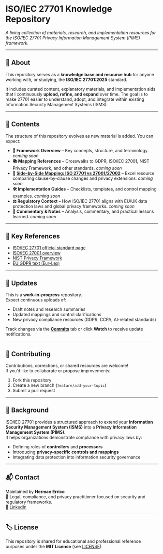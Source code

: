 # ISO/IEC 27701 Knowledge Repository  
*A living collection of materials, research, and implementation resources for the ISO/IEC 27701 Privacy Information Management System (PIMS) framework.*

---

## 📘 About  
This repository serves as a **knowledge base and resource hub** for anyone working with, or studying, the **ISO/IEC 27701:2025** standard.

It includes curated content, explanatory materials, and implementation aids that I continuously **upload, refine, and expand** over time. The goal is to make 27701 easier to understand, adopt, and integrate within existing Information Security Management Systems (ISMS).

---

## 🧩 Contents  
The structure of this repository evolves as new material is added. You can expect:  

- **📑 Framework Overview** – Key concepts, structure, and terminology.  *coming soon*
- **📚 Mapping References** – Crosswalks to GDPR, ISO/IEC 27001, NIST Privacy Framework, and other standards.  *coming soon*
- **🧾 [Side-by-Side Mapping: ISO 27701 vs 27001/27002](https://github.com/herman-prod/27701/blob/main/ISO%2027701%20Changes.xlsx)** – Excel resource comparing clause-by-clause changes and privacy extensions.  *coming soon*
- **🛠 Implementation Guides** – Checklists, templates, and control mapping examples.  *coming soon*
- **⚖️ Regulatory Context** – How ISO/IEC 27701 aligns with EU/UK data protection laws and global privacy frameworks.  *coming soon*
- **💬 Commentary & Notes** – Analysis, commentary, and practical lessons learned.  *coming soon*

---

## 🔗 Key References  
- [ISO/IEC 27701 official standard page](https://www.iso.org/standard/71670.html)  
- [ISO/IEC 27001 overview](https://www.iso.org/isoiec-27001-information-security.html)  
- [NIST Privacy Framework](https://www.nist.gov/privacy-framework)  
- [EU GDPR text (Eur-Lex)](https://eur-lex.europa.eu/eli/reg/2016/679/oj)  

---

## 🔄 Updates  
This is a **work-in-progress** repository.  
Expect continuous uploads of:
- Draft notes and research summaries  
- Updated mappings and control clarifications  
- New privacy compliance resources (GDPR, CCPA, AI-related standards)  

Track changes via the **[Commits](../../commits/main)** tab or click **Watch** to receive update notifications.

---

## 🤝 Contributing  
Contributions, corrections, or shared resources are welcome!  
If you’d like to collaborate or propose improvements:
1. Fork this repository  
2. Create a new branch (`feature/add-your-topic`)  
3. Submit a pull request  

---

## 🧠 Background  
ISO/IEC 27701 provides a structured approach to extend your **Information Security Management System (ISMS)** into a **Privacy Information Management System (PIMS)**.  
It helps organizations demonstrate compliance with privacy laws by:  
- Defining roles of **controllers** and **processors**  
- Introducing **privacy-specific controls and mappings**  
- Integrating data protection into information security governance  

---

## 📬 Contact  
Maintained by **Herman Errico**  
💼 Legal, compliance, and privacy practitioner focused on security and regulatory frameworks.  
📧 [LinkedIn](https://www.linkedin.com/in/hermanerrico)  

---

## 🏷 License  
This repository is shared for educational and professional reference purposes under the **MIT License** (see [LICENSE](LICENSE)).
